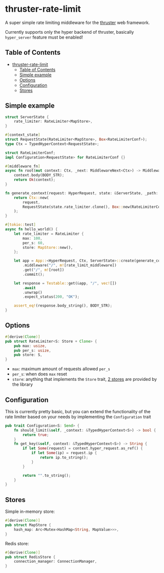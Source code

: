 # thruster-rate-limit

A super simple rate limiting middleware for the [thruster](https://github.com/thruster-rs/Thruster) web framework.

Currently supports only the hyper backend of thruster, basically `hyper_server` feature must be enabled!




## Table of Contents

- [thruster-rate-limit](#thruster-rate-limit)
  - [Table of Contents](#table-of-contents)
  - [Simple example](#simple-example)
  - [Options](#options)
  - [Configuration](#configuration)
  - [Stores](#stores)





## Simple example

```rust
struct ServerState {
    rate_limiter: RateLimiter<MapStore>,
}

#[context_state]
struct RequestState(RateLimiter<MapStore>, Box<RateLimiterConf>);
type Ctx = TypedHyperContext<RequestState>;

struct RateLimiterConf;
impl Configuration<RequestState> for RateLimiterConf {}

#[middleware_fn]
async fn root(mut context: Ctx, _next: MiddlewareNext<Ctx>) -> MiddlewareResult<Ctx> {
    context.body(BODY_STR);
    return Ok(context);
}

fn generate_context(request: HyperRequest, state: &ServerState, _path: &str) -> Ctx {
    return Ctx::new(
        request,
        RequestState(state.rate_limiter.clone(), Box::new(RateLimiterConf)),
    );
}

#[tokio::test]
async fn hello_world() {
    let rate_limiter = RateLimiter {
        max: 100,
        per_s: 60,
        store: MapStore::new(),
    };

    let app = App::<HyperRequest, Ctx, ServerState>::create(generate_context, ServerState { rate_limiter })
        .middleware("/", m![rate_limit_middleware])
        .get("/", m![root])
        .commit();

    let response = Testable::get(&app, "/", vec![])
        .await
        .unwrap()
        .expect_status(200, "OK");

    assert_eq!(response.body_string(), BODY_STR);
}
```



## Options

```rust
#[derive(Clone)]
pub struct RateLimiter<S: Store + Clone> {
    pub max: usize,
    pub per_s: usize,
    pub store: S,
}
```

- `max`: maximum amount of requests allowed `per_s`
- `per_s`: when does `max` reset
- `store`: anything that implements the `Store` trait, [2 stores](#stores) are provided by the library




## Configuration

This is currently pretty basic, but you can extend the functionality of the rate limiter based on your needs by implementing the `Configuration` trait

```rust
pub trait Configuration<S: Send> {
    fn should_limit(&self, _context: &TypedHyperContext<S>) -> bool {
        return true;
    }
    fn get_key(&self, context: &TypedHyperContext<S>) -> String {
        if let Some(request) = context.hyper_request.as_ref() {
            if let Some(ip) = request.ip {
                return ip.to_string();
            }
        }

        return "".to_string();
    }
}
```



## Stores

Simple in-memory store:
```rust
#[derive(Clone)]
pub struct MapStore {
    hash_map: Arc<Mutex<HashMap<String, MapValue>>>,
}
```

Redis store:
```rust
#[derive(Clone)]
pub struct RedisStore {
    connection_manager: ConnectionManager,
}
```
